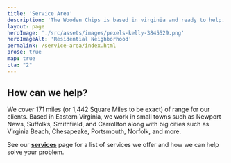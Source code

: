 ```yaml
---
title: 'Service Area'
description: 'The Wooden Chips is based in virginia and ready to help. Take a look at our service area to see how we can help you.'
layout: page
heroImage: './src/assets/images/pexels-kelly-3845529.png'
heroImageAlt: 'Residential Neighborhood'
permalink: /service-area/index.html
prose: true
map: true
cta: "2"
---
```


## How can we help?

We cover 171 miles (or 1,442 Square Miles to be exact) of range for our clients. Based in Eastern Virginia, we work in small towns such as Newport News, Suffolks, Smithfield, and Carrollton along with big cities such as Virginia Beach, Chesapeake, Portsmouth, Norfolk, and more.

See our **[services](/services/)** page for a list of services we offer and how we can help solve your problem.
